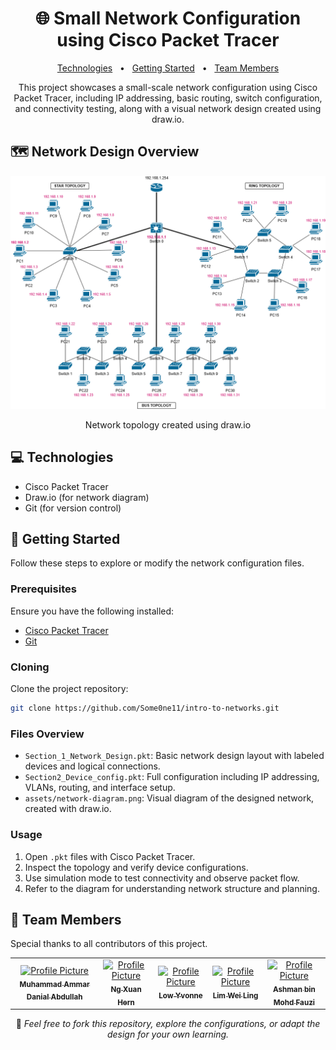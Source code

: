<h1 align="center" style="font-weight: bold;">🌐 Small Network Configuration using Cisco Packet Tracer</h1>

<p align="center">
<a href="#technologies">Technologies</a>
<span>&nbsp; • &nbsp;</span>
<a href="#started">Getting Started</a>
<span>&nbsp; • &nbsp;</span>
<a href="#team">Team Members</a>
</p>

<p align="center">This project showcases a small-scale network configuration using Cisco Packet Tracer, including IP addressing, basic routing, switch configuration, and connectivity testing, along with a visual network design created using draw.io.</p>

<h2 id="layout">🗺️ Network Design Overview</h2>

<div align="center">
<img src="assets/network-diagram.png" alt="Network Design Diagram" width="600px">
<p align="center">Network topology created using draw.io</p>
</div>

<h2 id="technologies">💻 Technologies</h2>

- Cisco Packet Tracer
- Draw.io (for network diagram)
- Git (for version control)

<h2 id="started">🚀 Getting Started</h2>

Follow these steps to explore or modify the network configuration files.

<h3>Prerequisites</h3>

Ensure you have the following installed:

- [Cisco Packet Tracer](https://www.netacad.com/courses/packet-tracer)
- [Git](https://git-scm.com/)

<h3>Cloning</h3>

Clone the project repository:

```bash
git clone https://github.com/Some0ne11/intro-to-networks.git
```

<h3>Files Overview</h3>

- `Section_1_Network_Design.pkt`: Basic network design layout with labeled devices and logical connections.
- `Section2_Device_config.pkt`: Full configuration including IP addressing, VLANs, routing, and interface setup.
- `assets/network-diagram.png`: Visual diagram of the designed network, created with draw.io.

<h3>Usage</h3>

1. Open `.pkt` files with Cisco Packet Tracer.
2. Inspect the topology and verify device configurations.
3. Use simulation mode to test connectivity and observe packet flow.
4. Refer to the diagram for understanding network structure and planning.

<h2 id="team">🤝 Team Members</h2>

<p>Special thanks to all contributors of this project.</p>
<table>
<tr>

<td align="center">
<a href="https://github.com/Some0ne11">
<img src="https://avatars.githubusercontent.com/u/122141550?v=4" width="100px;" alt="Profile Picture"/><br>
<sub>
<b>Muhammad Ammar Danial Abdullah</b>
</sub>
</a>
</td>

<td align="center">
<a href="https://github.com/ngxuanhern">
<img src="https://avatars.githubusercontent.com/u/177940919?v=4" width="100px;" alt="Profile Picture"/><br>
<sub>
<b>Ng Xuan Hern</b>
</sub>
</a>
</td>

<td align="center">
<a href="https://github.com/L049XEZ">
<img src="https://avatars.githubusercontent.com/u/115411319?v=4" width="100px;" alt="Profile Picture"/><br>
<sub>
<b>Low Yvonne</b>
</sub>
</a>
</td>

<td align="center">
<a href="https://github.com/">
<img src="https://avatars.githubusercontent.com/" width="100px;" alt="Profile Picture"/><br>
<sub>
<b>Lim Wei Ling</b>
</sub>
</a>
</td>

<td align="center">
<a href="https://github.com/">
<img src="https://avatars.githubusercontent.com/" width="100px;" alt="Profile Picture"/><br>
<sub>
<b>Ashman bin Mohd Fauzi</b>
</sub>
</a>
</td>

</tr>
</table>

<p align="center">
🧾 <i>Feel free to fork this repository, explore the configurations, or adapt the design for your own learning.</i>
</p>
